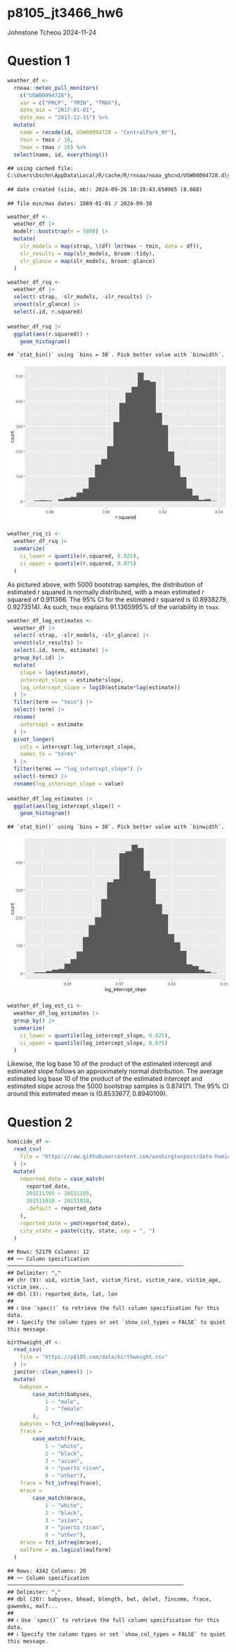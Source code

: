 p8105_jt3466_hw6
================
Johnstone Tcheou
2024-11-24

# Question 1

``` r
weather_df <-
  rnoaa::meteo_pull_monitors(
    c("USW00094728"),
    var = c("PRCP", "TMIN", "TMAX"), 
    date_min = "2017-01-01",
    date_max = "2017-12-31") %>%
  mutate(
    name = recode(id, USW00094728 = "CentralPark_NY"),
    tmin = tmin / 10,
    tmax = tmax / 10) %>%
  select(name, id, everything())
```

    ## using cached file: C:\Users\bschn\AppData\Local/R/cache/R/rnoaa/noaa_ghcnd/USW00094728.dly

    ## date created (size, mb): 2024-09-26 10:19:43.650965 (8.668)

    ## file min/max dates: 1869-01-01 / 2024-09-30

``` r
weather_df <- 
  weather_df |> 
  modelr::bootstrap(n = 5000) |> 
  mutate(
    slr_models = map(strap, \(df) lm(tmax ~ tmin, data = df)), 
    slr_results = map(slr_models, broom::tidy),
    slr_glance = map(slr_models, broom::glance)
  ) 
```

``` r
weather_df_rsq <-
  weather_df |> 
  select(-strap, -slr_models, -slr_results) |> 
  unnest(slr_glance) |> 
  select(.id, r.squared) 

weather_df_rsq |> 
  ggplot(aes(r.squared)) +
    geom_histogram() 
```

    ## `stat_bin()` using `bins = 30`. Pick better value with `binwidth`.

![](p8105_jt3466_hw6_files/figure-gfm/q1%20r2%20distribution%20and%20ci-1.png)<!-- -->

``` r
weather_rsq_ci <-
  weather_df_rsq |>  
  summarize(
    ci_lower = quantile(r.squared, 0.025),
    ci_upper = quantile(r.squared, 0.975)
  )
```

As pictured above, with 5000 bootstrap samples, the distribution of
estimated r squared is normally distributed, with a mean estimated r
squared of 0.911366. The 95% CI for the estimated r squared is
(0.8938279, 0.9273514). As such, `tmin` explains 91.1365995% of the
variability in `tmax`.

``` r
weather_df_log_estimates <-
  weather_df |> 
  select(-strap, -slr_models, -slr_glance) |> 
  unnest(slr_results) |> 
  select(.id, term, estimate) |> 
  group_by(.id) |> 
  mutate(
    slope = lag(estimate),
    intercept_slope = estimate*slope,
    log_intercept_slope = log10(estimate*lag(estimate))
  ) |> 
  filter(term == "tmin") |> 
  select(-term) |> 
  rename(
    intercept = estimate
  ) |> 
  pivot_longer(
    cols = intercept:log_intercept_slope,
    names_to = "terms"
  ) |> 
  filter(terms == "log_intercept_slope") |> 
  select(-terms) |> 
  rename(log_intercept_slope = value)

weather_df_log_estimates |> 
  ggplot(aes(log_intercept_slope)) +
    geom_histogram() 
```

    ## `stat_bin()` using `bins = 30`. Pick better value with `binwidth`.

![](p8105_jt3466_hw6_files/figure-gfm/q1%20log%20product%20of%20estimates-1.png)<!-- -->

``` r
weather_df_log_est_ci <-
  weather_df_log_estimates |> 
  group_by() |> 
  summarize(
    ci_lower = quantile(log_intercept_slope, 0.025),
    ci_upper = quantile(log_intercept_slope, 0.975)
  )
```

Likewise, the log base 10 of the product of the estimated intercept and
estimated slope follows an approximately normal distribution. The
average estimated log base 10 of the product of the estimated intercept
and estimated slope across the 5000 bootstrap samples is 0.874171. The
95% CI around this estimated mean is (0.8533677, 0.8940109).

# Question 2

``` r
homicide_df <- 
  read_csv(
    file = "https://raw.githubusercontent.com/washingtonpost/data-homicides/refs/heads/master/homicide-data.csv"
  ) |> 
  mutate(
    reported_date = case_match(
      reported_date,
      201511105 ~ 20151105,
      201511018 ~ 20151018,
      .default = reported_date
    ),
    reported_date = ymd(reported_date),
    city_state = paste(city, state, sep = ", ")
  ) 
```

    ## Rows: 52179 Columns: 12
    ## ── Column specification ────────────────────────────────────────────────────────
    ## Delimiter: ","
    ## chr (9): uid, victim_last, victim_first, victim_race, victim_age, victim_sex...
    ## dbl (3): reported_date, lat, lon
    ## 
    ## ℹ Use `spec()` to retrieve the full column specification for this data.
    ## ℹ Specify the column types or set `show_col_types = FALSE` to quiet this message.

``` r
birthweight_df <- 
  read_csv(
    file = "https://p8105.com/data/birthweight.csv"
  ) |> 
  janitor::clean_names() |>
  mutate(
    babysex = 
        case_match(babysex,
            1 ~ "male",
            2 ~ "female"
        ),
    babysex = fct_infreq(babysex),
    frace = 
        case_match(frace,
            1 ~ "white",
            2 ~ "black", 
            3 ~ "asian", 
            4 ~ "puerto rican", 
            8 ~ "other"),
    frace = fct_infreq(frace),
    mrace = 
        case_match(mrace,
            1 ~ "white",
            2 ~ "black", 
            3 ~ "asian", 
            4 ~ "puerto rican",
            8 ~ "other"),
    mrace = fct_infreq(mrace),
    malform = as.logical(malform)
  )
```

    ## Rows: 4342 Columns: 20
    ## ── Column specification ────────────────────────────────────────────────────────
    ## Delimiter: ","
    ## dbl (20): babysex, bhead, blength, bwt, delwt, fincome, frace, gaweeks, malf...
    ## 
    ## ℹ Use `spec()` to retrieve the full column specification for this data.
    ## ℹ Specify the column types or set `show_col_types = FALSE` to quiet this message.
